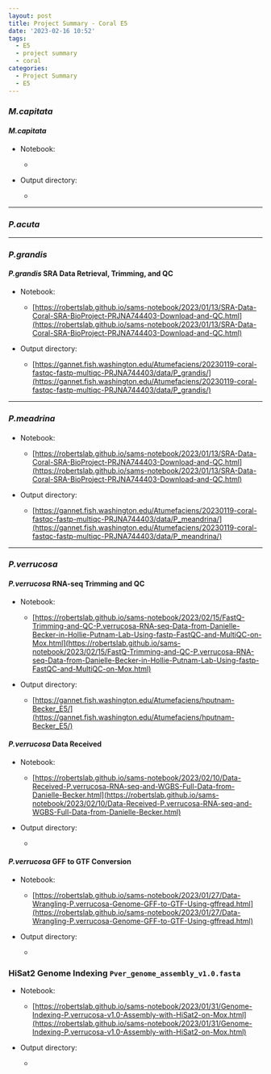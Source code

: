 ```yaml
---
layout: post
title: Project Summary - Coral E5
date: '2023-02-16 10:52'
tags: 
  - E5
  - project summary
  - coral
categories: 
  - Project Summary
  - E5
---
```


### _M.capitata_

#### _M.capitata_ 

- Notebook:

  - []()

- Output directory:

  - []()

---

### _P.acuta_

---

### _P.grandis_

#### _P.grandis_ SRA Data Retrieval, Trimming, and QC

- Notebook:

  - [https://robertslab.github.io/sams-notebook/2023/01/13/SRA-Data-Coral-SRA-BioProject-PRJNA744403-Download-and-QC.html](https://robertslab.github.io/sams-notebook/2023/01/13/SRA-Data-Coral-SRA-BioProject-PRJNA744403-Download-and-QC.html)

- Output directory:

  - [https://gannet.fish.washington.edu/Atumefaciens/20230119-coral-fastqc-fastp-multiqc-PRJNA744403/data/P_grandis/](https://gannet.fish.washington.edu/Atumefaciens/20230119-coral-fastqc-fastp-multiqc-PRJNA744403/data/P_grandis/)

---

### _P.meadrina_

####

- Notebook:

  - [https://robertslab.github.io/sams-notebook/2023/01/13/SRA-Data-Coral-SRA-BioProject-PRJNA744403-Download-and-QC.html](https://robertslab.github.io/sams-notebook/2023/01/13/SRA-Data-Coral-SRA-BioProject-PRJNA744403-Download-and-QC.html)

- Output directory:

  - [https://gannet.fish.washington.edu/Atumefaciens/20230119-coral-fastqc-fastp-multiqc-PRJNA744403/data/P_meandrina/](https://gannet.fish.washington.edu/Atumefaciens/20230119-coral-fastqc-fastp-multiqc-PRJNA744403/data/P_meandrina/)

---

### _P.verrucosa_

#### _P.verrucosa_ RNA-seq Trimming and QC

- Notebook:
  
  - [https://robertslab.github.io/sams-notebook/2023/02/15/FastQ-Trimming-and-QC-P.verrucosa-RNA-seq-Data-from-Danielle-Becker-in-Hollie-Putnam-Lab-Using-fastp-FastQC-and-MultiQC-on-Mox.html](https://robertslab.github.io/sams-notebook/2023/02/15/FastQ-Trimming-and-QC-P.verrucosa-RNA-seq-Data-from-Danielle-Becker-in-Hollie-Putnam-Lab-Using-fastp-FastQC-and-MultiQC-on-Mox.html)

- Output directory:

  - [https://gannet.fish.washington.edu/Atumefaciens/hputnam-Becker_E5/](https://gannet.fish.washington.edu/Atumefaciens/hputnam-Becker_E5/)

#### _P.verrucosa_ Data Received

- Notebook:

  - [https://robertslab.github.io/sams-notebook/2023/02/10/Data-Received-P.verrucosa-RNA-seq-and-WGBS-Full-Data-from-Danielle-Becker.html](https://robertslab.github.io/sams-notebook/2023/02/10/Data-Received-P.verrucosa-RNA-seq-and-WGBS-Full-Data-from-Danielle-Becker.html)

- Output directory:

  - []()

#### _P.verrucosa_ GFF to GTF Conversion

- Notebook:

  - [https://robertslab.github.io/sams-notebook/2023/01/27/Data-Wrangling-P.verrucosa-Genome-GFF-to-GTF-Using-gffread.html](https://robertslab.github.io/sams-notebook/2023/01/27/Data-Wrangling-P.verrucosa-Genome-GFF-to-GTF-Using-gffread.html)

- Output directory:

  - []()


### HiSat2 Genome Indexing `Pver_genome_assembly_v1.0.fasta`

- Notebook:

  - [https://robertslab.github.io/sams-notebook/2023/01/31/Genome-Indexing-P.verrucosa-v1.0-Assembly-with-HiSat2-on-Mox.html](https://robertslab.github.io/sams-notebook/2023/01/31/Genome-Indexing-P.verrucosa-v1.0-Assembly-with-HiSat2-on-Mox.html)

- Output directory:

  - []()

